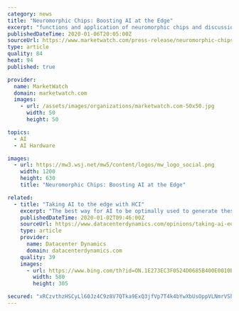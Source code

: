 ```yaml
---
category: news
title: "Neuromorphic Chips: Boosting AI at the Edge"
excerpt: "functions and application of neuromorphic chips and discussion on how neuromorphic chips can be implemented in components and systems of AI - Knowledge about robotic process automation (RPA), predictive analytics, machine learning (ML), and other emerging technologies - Information on data interface, memory interface, pixel-spike converter ..."
publishedDateTime: 2020-01-06T20:05:00Z
sourceUrl: https://www.marketwatch.com/press-release/neuromorphic-chips-boosting-ai-at-the-edge-2020-01-06
type: article
quality: 84
heat: 94
published: true

provider:
  name: MarketWatch
  domain: marketwatch.com
  images:
    - url: /assets/images/organizations/marketwatch.com-50x50.jpg
      width: 50
      height: 50

topics:
  - AI
  - AI Hardware

images:
  - url: https://mw3.wsj.net/mw5/content/logos/mw_logo_social.png
    width: 1200
    height: 630
    title: "Neuromorphic Chips: Boosting AI at the Edge"

related:
  - title: "Taking AI to the edge with HCI"
    excerpt: "The best way for AI to be optimally used to generate these models is to make use of the data center or the cloud. One such example of this is the silicon chip company, Cerebras, which dedicates its work to accelerating deep learning. It has recently introduced its new “Wafer Scale Engine” which has been purposefully built for deep learning."
    publishedDateTime: 2020-01-02T09:46:00Z
    sourceUrl: https://www.datacenterdynamics.com/opinions/taking-ai-edge-hci/
    type: article
    provider:
      name: Datacenter Dynamics
      domain: datacenterdynamics.com
    quality: 39
    images:
      - url: https://www.bing.com/th?id=ON.1E273EC3F0524D0685B400E0010B1859
        width: 580
        height: 305

secured: "xRCzvthzHSCyLl60Jz4C9z8V7QTka9ExQ3jfVp7T4k4bYwXbUsOppVLNmrVShob+v6Rp5wTwgZ0GzKF/6tlQYjceWSyetIxdcE3zAI12q10G9gq12B+UExjiQr7KzqedkjoJXC2yDwysIHaj+40DVoLYx1jKGRU+vbgexM/LB/fM3ph3nR1x2O5CgxU3K9JdTYxo8Ia1cIHtVfQJNNM/qPx1erdw/IeuiiB+jRqs/Yv/erwDEJvcJCGMzuVaCJuwTPjmdCGNVyMKBttTAnM1HA==;bVIqAyGnL8DWznEHolxttQ=="
---
```


